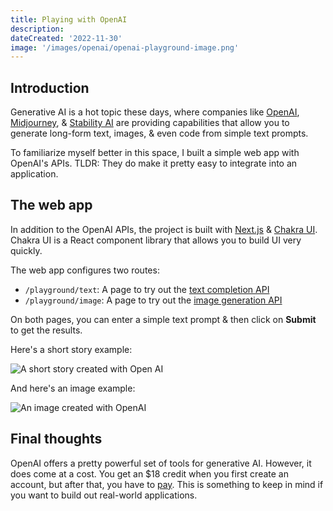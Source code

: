 ```yaml
---
title: Playing with OpenAI
description: 
dateCreated: '2022-11-30'
image: '/images/openai/openai-playground-image.png'
---
```


## Introduction

Generative AI is a hot topic these days, where companies like [OpenAI](https://openai.com/), [Midjourney](https://www.midjourney.com/), & [Stability AI](https://stability.ai/) are providing capabilities that allow you to generate long-form text, images, & even code from simple text prompts.

To familiarize myself better in this space, I built a simple web app with OpenAI's APIs. TLDR: They do make it pretty easy to integrate into an application.

## The web app

In addition to the OpenAI APIs, the project is built with [Next.js](https://nextjs.org/) & [Chakra UI](https://chakra-ui.com/). Chakra UI is a React component library that allows you to build UI very quickly.

The web app configures two routes:

- `/playground/text`: A page to try out the [text completion API](https://beta.openai.com/docs/guides/completion)
- `/playground/image`: A page to try out the [image generation API](https://beta.openai.com/docs/guides/images)

On both pages, you can enter a simple text prompt & then click on **Submit** to get the results.

Here's a short story example:

![A short story created with Open AI](/images/openai/openai-playground-text.png)

And here's an image example:

![An image created with OpenAI](/images/openai/openai-playground-image.png)

## Final thoughts

OpenAI offers a pretty powerful set of tools for generative AI. However, it does come at a cost. You get an $18 credit when you first create an account, but after that, you have to [pay](https://openai.com/api/pricing/). This is something to keep in mind if you want to build out real-world applications.
